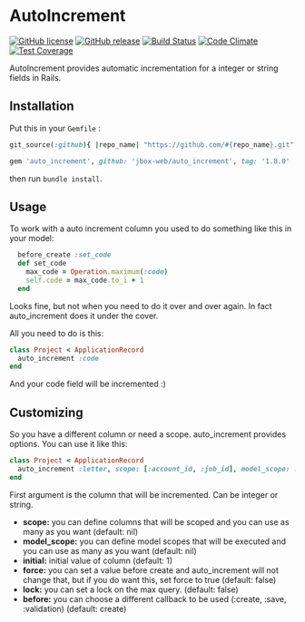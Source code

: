 # AutoIncrement

[![GitHub license](https://img.shields.io/github/license/jbox-web/auto_increment.svg)](https://github.com/jbox-web/auto_increment/blob/master/LICENSE)
[![GitHub release](https://img.shields.io/github/release/jbox-web/auto_increment.svg)](https://github.com/jbox-web/auto_increment/releases/latest)
[![Build Status](https://travis-ci.com/jbox-web/auto_increment.svg?branch=master)](https://travis-ci.com/jbox-web/auto_increment)
[![Code Climate](https://codeclimate.com/github/jbox-web/auto_increment/badges/gpa.svg)](https://codeclimate.com/github/jbox-web/auto_increment)
[![Test Coverage](https://codeclimate.com/github/jbox-web/auto_increment/badges/coverage.svg)](https://codeclimate.com/github/jbox-web/auto_increment/coverage)

AutoIncrement provides automatic incrementation for a integer or string fields in Rails.

## Installation

Put this in your `Gemfile` :

```ruby
git_source(:github){ |repo_name| "https://github.com/#{repo_name}.git" }

gem 'auto_increment', github: 'jbox-web/auto_increment', tag: '1.8.0'
```

then run `bundle install`.


## Usage

To work with a auto increment column you used to do something like this in your model:

```ruby
  before_create :set_code
  def set_code
    max_code = Operation.maximum(:code)
    self.code = max_code.to_i + 1
  end
```

Looks fine, but not when you need to do it over and over again. In fact auto_increment does it under the cover.

All you need to do is this:

```ruby
class Project < ApplicationRecord
  auto_increment :code
end
```

And your code field will be incremented :)


## Customizing

So you have a different column or need a scope. auto_increment provides options. You can use it like this:

```ruby
class Project < ApplicationRecord
  auto_increment :letter, scope: [:account_id, :job_id], model_scope: :in_account, initial: 'C', force: true, lock: false, before: :create
end
```

First argument is the column that will be incremented. Can be integer or string.

* **scope:** you can define columns that will be scoped and you can use as many as you want (default: nil)
* **model_scope:** you can define model scopes that will be executed and you can use as many as you want (default: nil)
* **initial:** initial value of column (default: 1)
* **force:** you can set a value before create and auto_increment will not change that, but if you do want this, set force to true (default: false)
* **lock:** you can set a lock on the max query. (default: false)
* **before:** you can choose a different callback to be used (:create, :save, :validation) (default: create)
